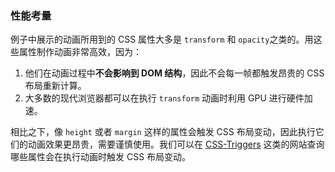 ### 性能考量

例子中展示的动画所用到的 CSS 属性大多是 `transform` 和 `opacity`之类的。用这些属性制作动画非常高效，因为：

1. 他们在动画过程中**不会影响到 DOM 结构**，因此不会每一帧都触发昂贵的 CSS 布局重新计算。
2. 大多数的现代浏览器都可以在执行 `transform` 动画时利用 GPU 进行硬件加速。

相比之下，像 `height` 或者 `margin` 这样的属性会触发 CSS 布局变动，因此执行它们的动画效果更昂贵，需要谨慎使用。我们可以在 [CSS-Triggers](https://csstriggers.com/) 这类的网站查询哪些属性会在执行动画时触发 CSS 布局变动。